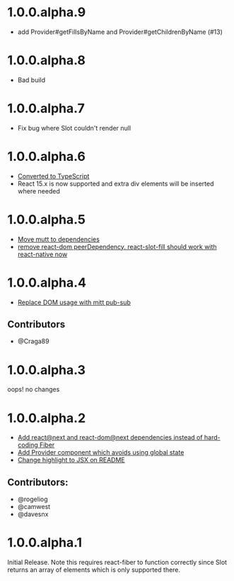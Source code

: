 # 1.0.0.alpha.9

* add Provider#getFillsByName and Provider#getChildrenByName (#13)

# 1.0.0.alpha.8

* Bad build

# 1.0.0.alpha.7

* Fix bug where Slot couldn't render null

# 1.0.0.alpha.6

* [Converted to TypeScript](https://github.com/camwest/react-slot-fill/pull/10)
* React 15.x is now supported and extra div elements will be inserted where needed

# 1.0.0.alpha.5

* [Move mutt to dependencies](https://github.com/camwest/react-slot-fill/commit/b628e8f4cf1ba83c78fb037ce147867f06bb2296)
* [remove react-dom peerDependency. react-slot-fill should work with react-native now](https://github.com/camwest/react-slot-fill/commit/47a0a9569e90443d6addd03bb21adc6988a1a90e)

# 1.0.0.alpha.4

* [Replace DOM usage with mitt pub-sub](https://github.com/camwest/react-slot-fill/commit/7c4bac3d4cab2969c01362febb5deb87a6b78cc3)

## Contributors

* @Craga89

# 1.0.0.alpha.3

oops! no changes

# 1.0.0.alpha.2

* [Add react@next and react-dom@next dependencies instead of hard-coding Fiber](https://github.com/camwest/react-slot-fill/commit/c3179db4b5abe2ab59298707c6c8e76e0dc605ae)
* [Add Provider component which avoids using global state](https://github.com/camwest/react-slot-fill/commit/b5166d365e809cf68c6cf261f5b5c80040a43528)
* [Change highlight to JSX on README](https://github.com/camwest/react-slot-fill/commit/9e06bc64b96b6465894a855d423752cac79ae283)

## Contributors:

* @rogeliog
* @camwest
* @davesnx

# 1.0.0.alpha.1

Initial Release. Note this requires react-fiber to function correctly since Slot
returns an array of elements which is only supported there.
